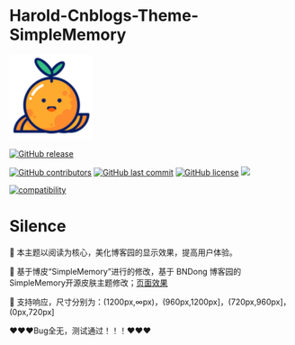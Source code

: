 # Harold-Cnblogs-Theme-SimpleMemory

<img src="./img/logo.png" height="150" />

[![GitHub release](https://img.shields.io/github/release/Harold-666/Harold-Cnblogs-Theme-SimpleMemory.svg)](https://github.com/Harold-666/Harold-Cnblogs-Theme-SimpleMemory/releases)

[![GitHub contributors](https://img.shields.io/github/contributors/Harold-666/Harold-Cnblogs-Theme-SimpleMemory.svg)](https://github.com/Harold-666/Harold-Cnblogs-Theme-SimpleMemory/graphs/contributors)
[![GitHub last commit](https://img.shields.io/github/last-commit/Harold-666/Harold-Cnblogs-Theme-SimpleMemory.svg)](https://github.com/Harold-666/Harold-Cnblogs-Theme-SimpleMemory/commits/master)
[![GitHub license](https://img.shields.io/github/license/esofar/cnblogs-theme-silence.svg)](https://github.com/BNDong/Cnblogs-Theme-SimpleMemory/blob/master/LICENSE)
[![](https://data.jsdelivr.com/v1/package/gh/Harold-666/Harold-Cnblogs-Theme-SimpleMemory/badge?style=rounded)](https://www.jsdelivr.com/package/gh/Harold-666/Harold-Cnblogs-Theme-SimpleMemory)

[![compatibility](https://camo.githubusercontent.com/31ac3f0ce805dc34a29b615131caa26cbf4dc127/68747470733a2f2f696d672e736869656c64732e696f2f62616467652f62726f777365722d2532306368726f6d6525323025374325323066697265666f782532302537432532306f706572612532302537432532307361666172692532302537432532306965253230253345253344253230392d6c69676874677265792e737667)](https://github.com/Harold-666/Harold-Cnblogs-Theme-SimpleMemory)



# Silence

📖 本主题以阅读为核心，美化博客园的显示效果，提高用户体验。 

🍰 基于博皮“SimpleMemory”进行的修改，基于 BNDong 博客园的SimpleMemory开源皮肤主题修改；[页面效果](https://www.cnblogs.com/Harold_popo/)

🧀 支持响应，尺寸分别为：(1200px,∞px)，(960px,1200px]，(720px,960px]，(0px,720px]



❤❤❤Bug全无，测试通过！！！❤❤❤
